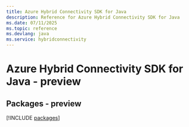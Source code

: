 ```yaml
---
title: Azure Hybrid Connectivity SDK for Java
description: Reference for Azure Hybrid Connectivity SDK for Java
ms.date: 07/11/2025
ms.topic: reference
ms.devlang: java
ms.service: hybridconnectivity
---
```

# Azure Hybrid Connectivity SDK for Java - preview
## Packages - preview
[!INCLUDE [packages](hybrid-connectivity-index.md)]